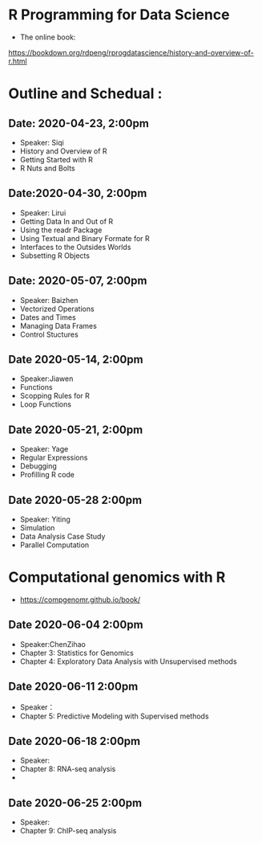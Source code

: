 # R Programming for Data Science 
* The online book: 

https://bookdown.org/rdpeng/rprogdatascience/history-and-overview-of-r.html

# Outline and Schedual :
## Date: 2020-04-23, 2:00pm 
* Speaker: Siqi
* History and Overview of R 
* Getting Started with R
* R Nuts and Bolts

## Date:2020-04-30, 2:00pm 
* Speaker: Lirui
* Getting Data In and Out of R 
* Using the readr Package 
* Using Textual and Binary Formate for R 
* Interfaces to the Outsides Worlds
* Subsetting R Objects

## Date: 2020-05-07, 2:00pm
* Speaker: Baizhen
* Vectorized Operations
* Dates and Times
* Managing Data Frames
* Control Stuctures

## Date 2020-05-14, 2:00pm
* Speaker:Jiawen
* Functions
* Scopping Rules for R 
* Loop Functions

## Date 2020-05-21, 2:00pm
* Speaker: Yage
* Regular Expressions
* Debugging 
* Profilling R code 

## Date 2020-05-28  2:00pm
* Speaker: Yiting
* Simulation
* Data Analysis Case Study 
* Parallel Computation 

#  Computational genomics with R 

* https://compgenomr.github.io/book/

## Date 2020-06-04 2:00pm 
* Speaker:ChenZihao
* Chapter 3: Statistics for Genomics
* Chapter 4: Exploratory Data Analysis with Unsupervised methods

## Date 2020-06-11 2:00pm
* Speaker： 
* Chapter 5: Predictive Modeling with Supervised methods

## Date 2020-06-18 2:00pm
* Speaker:
* Chapter 8: RNA-seq analysis 
* 
## Date 2020-06-25 2:00pm 
* Speaker: 
* Chapter 9: ChIP-seq analysis 




